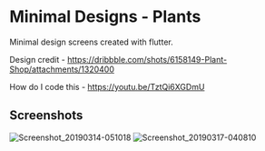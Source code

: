 # Minimal Designs - Plants

Minimal design screens created with flutter.

Design credit - https://dribbble.com/shots/6158149-Plant-Shop/attachments/1320400

How do I code this - https://youtu.be/TztQi6XGDmU

## Screenshots

![Screenshot_20190314-051018](https://user-images.githubusercontent.com/8137504/54494130-35ea8b00-48fd-11e9-85c0-0cfa4328b496.png)
![Screenshot_20190317-040810](https://user-images.githubusercontent.com/8137504/54494133-384ce500-48fd-11e9-9f61-4d2b89d98579.png)

